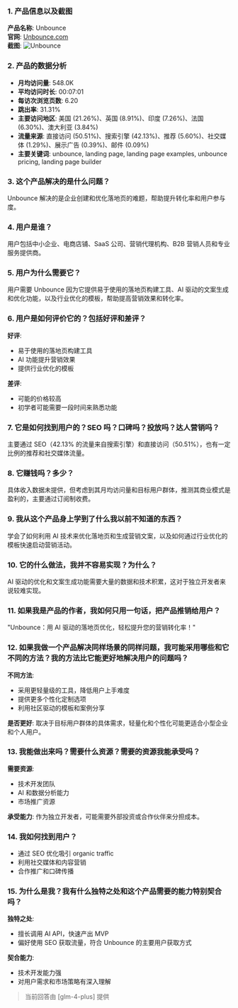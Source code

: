 ### 1. 产品信息以及截图

**产品名称**: Unbounce  
**官网**: [Unbounce.com](https://unbounce.com)  
**截图**: ![Unbounce](https://cdn-images.toolify.ai/image/c7ef9fca7bd3b829a7d5234c42acd811.jpeg)

### 2. 产品的数据分析

- **月均访问量**: 548.0K
- **平均访问时长**: 00:07:01
- **每访次浏览页数**: 6.20
- **跳出率**: 31.31%
- **主要访问地区**: 美国 (21.26%)、英国 (8.91%)、印度 (7.26%)、法国 (6.30%)、澳大利亚 (3.84%)
- **流量来源**: 直接访问 (50.51%)、搜索引擎 (42.13%)、推荐 (5.60%)、社交媒体 (1.29%)、展示广告 (0.39%)、邮件 (0.09%)
- **主要关键词**: unbounce, landing page, landing page examples, unbounce pricing, landing page builder

### 3. 这个产品解决的是什么问题？

Unbounce 解决的是企业创建和优化落地页的难题，帮助提升转化率和用户参与度。

### 4. 用户是谁？

用户包括中小企业、电商店铺、SaaS 公司、营销代理机构、B2B 营销人员和专业服务提供商。

### 5. 用户为什么需要它？

用户需要 Unbounce 因为它提供易于使用的落地页构建工具、AI 驱动的文案生成和优化功能，以及行业优化的模板，帮助提高营销效果和转化率。

### 6. 用户是如何评价它的？包括好评和差评？

**好评**:
- 易于使用的落地页构建工具
- AI 功能提升营销效果
- 提供行业优化的模板

**差评**:
- 可能的价格较高
- 初学者可能需要一段时间来熟悉功能

### 7. 它是如何找到用户的？SEO 吗？口碑吗？投放吗？达人营销吗？

主要通过 SEO（42.13% 的流量来自搜索引擎）和直接访问（50.51%），也有一定比例的推荐和社交媒体流量。

### 8. 它赚钱吗？多少？

具体收入数据未提供，但考虑到其月均访问量和目标用户群体，推测其商业模式是盈利的，主要通过订阅制收费。

### 9. 我从这个产品身上学到了什么我以前不知道的东西？

学会了如何利用 AI 技术来优化落地页和生成营销文案，以及如何通过行业优化的模板快速启动营销活动。

### 10. 它的什么做法，我并不容易实现？为什么？

AI 驱动的优化和文案生成功能需要大量的数据和技术积累，这对于独立开发者来说较难实现。

### 11. 如果我是产品的作者，我如何只用一句话，把产品推销给用户？

"Unbounce：用 AI 驱动的落地页优化，轻松提升您的营销转化率！"

### 12. 如果我做一个产品解决同样场景的同样问题，我可能采用哪些和它不同的方法？我的方法比它能更好地解决用户的问题吗？

**不同方法**:
- 采用更轻量级的工具，降低用户上手难度
- 提供更多个性化定制选项
- 利用社区驱动的模板和案例分享

**是否更好**:
取决于目标用户群体的具体需求，轻量化和个性化可能更适合小型企业和个人用户。

### 13. 我能做出来吗？需要什么资源？需要的资源我能承受吗？

**需要资源**:
- 技术开发团队
- AI 和数据分析能力
- 市场推广资源

**承受能力**:
作为独立开发者，可能需要外部投资或合作伙伴来分担成本。

### 14. 我如何找到用户？

- 通过 SEO 优化吸引 organic traffic
- 利用社交媒体和内容营销
- 合作推广和口碑传播

### 15. 为什么是我？我有什么独特之处和这个产品需要的能力特别契合吗？

**独特之处**:
- 擅长调用 AI API，快速产出 MVP
- 偏好使用 SEO 获取流量，符合 Unbounce 的主要用户获取方式

**契合能力**:
- 技术开发能力强
- 对用户需求和市场策略有深入理解

> 当前回答由 [glm-4-plus] 提供